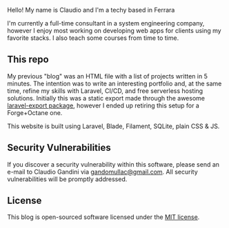 Hello! My name is Claudio and I'm a techy based in Ferrara

I'm currently a full-time consultant in a system engineering company, however I enjoy most working on developing web apps for clients using my favorite stacks. I also teach some courses from time to time.

## This repo

My previous "blog" was an HTML file with a list of projects written in 5 minutes. The intention was to write an interesting portfolio and, at the same time, refine my skills with Laravel, CI/CD, and free serverless hosting solutions.
Initially this was a static export made through the awesome [laravel-export package](https://github.com/spatie/laravel-export), however I ended up retiring this setup for a Forge+Octane one.

This website is built using Laravel, Blade, Filament, SQLite, plain CSS & JS.

## Security Vulnerabilities

If you discover a security vulnerability within this software, please send an e-mail to Claudio Gandini via [gandomullac@gmail.com](mailto:gandomullac@gmail.com). All security vulnerabilities will be promptly addressed.

## License

This blog is open-sourced software licensed under the [MIT license](https://opensource.org/licenses/MIT).
